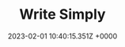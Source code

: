 ---
title: "Write Simply"
link: "http://www.paulgraham.com/simply.html"
date: "2023-02-01 10:40:15.351Z +0000"
description: ""
category: "essays"
---